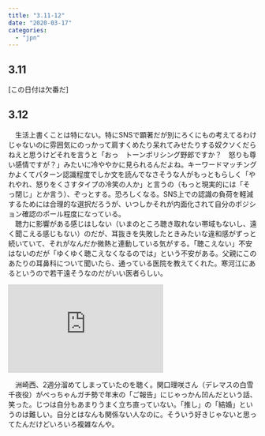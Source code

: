 ```yaml
---
title: "3.11-12"
date: "2020-03-17"
categories: 
  - "jpn"
---
```


## 3.11

\[この日付は欠番だ\]

## 3.12

　生活上書くことは特にない。特にSNSで顕著だが別にろくにもの考えてるわけじゃないのに雰囲気にのっかって肩すくめたり呆れてみせたりする奴クソくだらねえと思うけどそれを言うと「おっ　トーンポリシング野郎ですか？　怒りも尊い感情ですが？」みたいに冷ややかに見られるんだよね。キーワードマッチングかよくてパターン認識程度でしか文を読んでなさそうな人がもっともらしく「やれやれ、怒りをくさすタイプの冷笑の人か」と言うの（もっと現実的には「そっ閉じ」とか言う）、ぞっとする。恐ろしくなる。SNS上での認識の負荷を軽減するためには合理的な選択だろうが、いつしかそれが内面化されて自分のポジション確認のポール程度になっている。  
　聴力に影響がある感じはしない（いまのところ聴き取れない帯域もないし、遠く聞こえる感じもない）のだが、耳抜きを失敗したときみたいな違和感がずっと続いていて、それがなんだか微熱と連動している気がする。「聴こえない」不安はないのだが「ゆくゆく聴こえなくなるのでは」という不安がある。父親にこのあたりの耳鼻科について聞いたら、通っている医院を教えてくれた。寒河江にあるというので若干遠そうなのだがいい医者らしい。

<iframe width="312" height="176" src="https://ext.nicovideo.jp/thumb/1583914337" scrolling="no" style="border:solid 1px #ccc;" frameborder="0"><a href="https://www.nicovideo.jp/watch/1583914337">洲崎西 第350回放送（2020.03.10）</a></iframe>

　洲崎西、2週分溜めてしまっていたのを聴く。関口理咲さん（デレマスの白雪千夜役）がぺっちゃんガチ勢で年末の「ご報告」にじゃっかん凹んだという話、笑った。じつは自分もあまりうまく立ち直っていない。「推し」の「結婚」というのは難しい。自分とはなんも関係ない人なのに。そういう好きじゃないと思ってたんだけどいろいろ複雑なんや。
